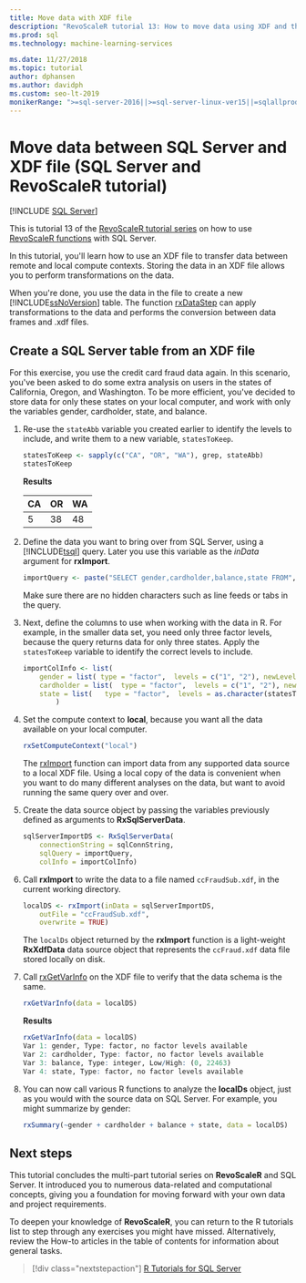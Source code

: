 ```yaml
---
title: Move data with XDF file
description: "RevoScaleR tutorial 13: How to move data using XDF and the R language on SQL Server."
ms.prod: sql
ms.technology: machine-learning-services

ms.date: 11/27/2018  
ms.topic: tutorial
author: dphansen
ms.author: davidph
ms.custom: seo-lt-2019
monikerRange: ">=sql-server-2016||>=sql-server-linux-ver15||=sqlallproducts-allversions"
---
```

# Move data between SQL Server and XDF file (SQL Server and RevoScaleR tutorial)
 [!INCLUDE [SQL Server](../../includes/applies-to-version/sqlserver.md)]

This is tutorial 13 of the [RevoScaleR tutorial series](deepdive-data-science-deep-dive-using-the-revoscaler-packages.md) on how to use [RevoScaleR functions](https://docs.microsoft.com/machine-learning-server/r-reference/revoscaler/revoscaler) with SQL Server.

In this tutorial, you'll learn how to use an XDF file to transfer data between remote and local compute contexts. Storing the data in an XDF file allows you to perform transformations on the data.

When you're done, you use the data in the file to create a new [!INCLUDE[ssNoVersion](../../includes/ssnoversion-md.md)] table. The function [rxDataStep](https://docs.microsoft.com/machine-learning-server/r-reference/revoscaler/rxdatastep) can apply transformations to the data and performs the conversion between data frames and .xdf files.
  
## Create a SQL Server table from an XDF file

For this exercise, you use the credit card fraud data again. In this scenario, you've been asked to do some extra analysis on users in the states of California, Oregon, and Washington. To be more efficient, you've decided to store data for only these states on your local computer, and work with only the variables gender, cardholder, state, and balance.

1. Re-use the `stateAbb` variable you created earlier to identify the levels to include, and write them to a new variable, `statesToKeep`.
  
    ```R
    statesToKeep <- sapply(c("CA", "OR", "WA"), grep, stateAbb)
    statesToKeep
    ```
    **Results**
    
    CA|OR|WA
    ----|----|----
    5|38|48
    
2. Define the data you want to bring over from SQL Server, using a [!INCLUDE[tsql](../../includes/tsql-md.md)] query.  Later you use this variable as the *inData* argument for **rxImport**.
  
    ```R
    importQuery <- paste("SELECT gender,cardholder,balance,state FROM",  sqlFraudTable,  "WHERE (state = 5 OR state = 38 OR state = 48)")
    ```
  
    Make sure there are no hidden characters such as line feeds or tabs in the query.
  
3. Next, define the columns to use when working with the data in R. For example, in the smaller data set, you need only three factor levels, because the query returns data for only three states.  Apply the `statesToKeep` variable to identify the correct levels to include.
  
    ```R
    importColInfo <- list(
        gender = list( type = "factor",  levels = c("1", "2"), newLevels = c("Male", "Female")),
        cardholder = list(  type = "factor",  levels = c("1", "2"), newLevels = c("Principal", "Secondary")),
        state = list(   type = "factor",  levels = as.character(statesToKeep), newLevels = names(statesToKeep))
            )
    ```
  
4. Set the compute context to **local**, because you want all the data available on your local computer.
  
    ```R
    rxSetComputeContext("local")
    ```
    
    The [rxImport](https://docs.microsoft.com/machine-learning-server/r-reference/revoscaler/rxsqlserverdata) function can import data from any supported data source to a local XDF file. Using a local copy of the data is convenient when you want to do many different analyses on the data, but want to avoid running the same query over and over.

5. Create the data source object by passing the variables previously defined as arguments to **RxSqlServerData**.
  
    ```R
    sqlServerImportDS <- RxSqlServerData(
        connectionString = sqlConnString,
        sqlQuery = importQuery,
        colInfo = importColInfo)
    ```
  
6. Call **rxImport** to write the data to a file named `ccFraudSub.xdf`, in the current working directory.
  
    ```R
    localDS <- rxImport(inData = sqlServerImportDS,
        outFile = "ccFraudSub.xdf",
        overwrite = TRUE)
    ```
  
    The `localDs` object returned by the **rxImport** function is a light-weight **RxXdfData** data source object that represents the `ccFraud.xdf` data file stored locally on disk.
  
7. Call [rxGetVarInfo](https://docs.microsoft.com/machine-learning-server/r-reference/revoscaler/rxgetvarinfoxdf) on the XDF file to verify that the data schema is the same.
  
    ```R
    rxGetVarInfo(data = localDS)
    ```

    **Results**
    
    ```R
    rxGetVarInfo(data = localDS)
    Var 1: gender, Type: factor, no factor levels available
    Var 2: cardholder, Type: factor, no factor levels available
    Var 3: balance, Type: integer, Low/High: (0, 22463)
    Var 4: state, Type: factor, no factor levels available
    ```

8. You can now call various R functions to analyze the **localDs** object, just as you would with the source data on SQL Server. For example, you might summarize by gender:
  
    ```R
    rxSummary(~gender + cardholder + balance + state, data = localDS)
    ```

## Next steps

This tutorial concludes the multi-part tutorial series on **RevoScaleR** and SQL Server. It introduced you to numerous data-related and computational concepts, giving you a foundation for moving forward with your own data and project requirements.

To deepen your knowledge of **RevoScaleR**, you can return to the R tutorials list to step through any exercises you might have missed. Alternatively, review the How-to articles in the table of contents for information about general tasks.

> [!div class="nextstepaction"]
> [R Tutorials for SQL Server](sql-server-r-tutorials.md)